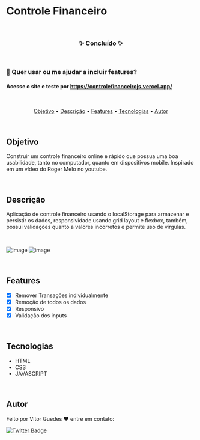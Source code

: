 # Controle Financeiro
 
<br>
<h3 align="center"> ✨ Concluído ✨</h3>
<br>

### :pencil: Quer usar ou me ajudar a incluir features? 
<h4>Acesse o site e teste por <a target="_blank" href="https://controlefinanceirojs.vercel.app/">https://controlefinanceirojs.vercel.app/</a></h4>

<br>

<p align="center">
 <a href="#objetivo">Objetivo</a> •
 <a href="#descrição">Descrição</a> •
 <a href="#features">Features</a> •
 <a href="#tecnologias">Tecnologias</a> •
 <a href="#autor">Autor</a>
</p>

<br>

## Objetivo
Construir um controle financeiro online e rápido que possua uma boa usabilidade, tanto no computador, quanto em dispositivos mobile.  Inspirado em um vídeo do Roger Melo no youtube.

<br>

## Descrição
Aplicação de controle financeiro usando o localStorage para armazenar e persistir os dados, responsividade usando 
grid layout e flexbox, também, possui validações quanto a valores incorretos e permite uso de vírgulas.

<br>

![image](https://user-images.githubusercontent.com/67174283/129488295-1d6c93ac-c1f0-4d28-bc85-ff980e8e1d3b.png)
![image](https://user-images.githubusercontent.com/67174283/129488313-3b204064-4540-417a-8614-7d54176af8a8.png)


<br>

## Features

- [x] Remover Transações individualmente
- [x] Remoção de todos os dados
- [x] Responsivo
- [x] Validação dos inputs

<br>

## Tecnologias

- HTML
- CSS
- JAVASCRIPT

<br>

## Autor
Feito por Vitor Guedes :heart: entre em contato:

[![Twitter Badge](https://img.shields.io/badge/-@VitorHgo77-1ca0f1?style=flat-square&labelColor=1ca0f1&logo=twitter&logoColor=white&link=https://twitter.com/VitorHgo77)](https://twitter.com/VitorHgo77)
